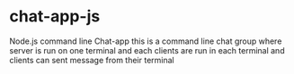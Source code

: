 # chat-app-js

Node.js command line Chat-app
this is a command line chat group where server is run on one terminal and each clients are run in each terminal and clients can sent message from their terminal

